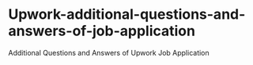 # Upwork-additional-questions-and-answers-of-job-application
Additional Questions and Answers of Upwork Job Application
